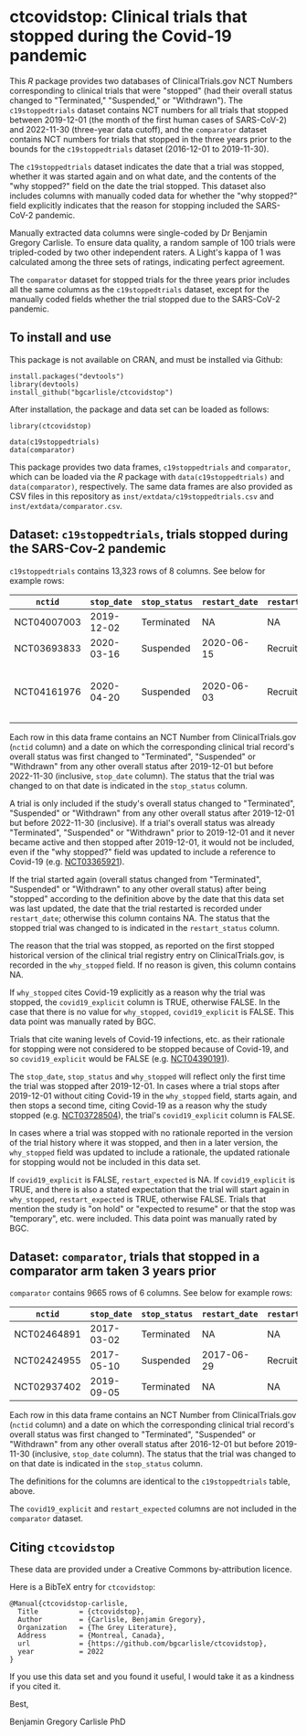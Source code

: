 # ctcovidstop: Clinical trials that stopped during the Covid-19 pandemic

This *R* package provides two databases of ClinicalTrials.gov NCT
Numbers corresponding to clinical trials that were "stopped" (had
their overall status changed to "Terminated," "Suspended," or
"Withdrawn"). The `c19stoppedtrials` dataset contains NCT numbers for
all trials that stopped between 2019-12-01 (the month of the first
human cases of SARS-CoV-2) and 2022-11-30 (three-year data cutoff),
and the `comparator` dataset contains NCT numbers for trials that
stopped in the three years prior to the bounds for the
`c19stoppedtrials` dataset (2016-12-01 to 2019-11-30).

The `c19stoppedtrials` dataset indicates the date that a trial was
stopped, whether it was started again and on what date, and the
contents of the "why stopped?" field on the date the trial
stopped. This dataset also includes columns with manually coded data
for whether the "why stopped?" field explicitly indicates that the
reason for stopping included the SARS-CoV-2 pandemic.

Manually extracted data columns were single-coded by Dr Benjamin
Gregory Carlisle. To ensure data quality, a random sample of 100
trials were tripled-coded by two other independent raters. A Light's
kappa of 1 was calculated among the three sets of ratings, indicating
perfect agreement.

The `comparator` dataset for stopped trials for the three years prior
includes all the same columns as the `c19stoppedtrials` dataset,
except for the manually coded fields whether the trial stopped due to
the SARS-CoV-2 pandemic.

## To install and use

This package is not available on CRAN, and must be installed via
Github:

```
install.packages("devtools")
library(devtools)
install_github("bgcarlisle/ctcovidstop")
```

After installation, the package and data set can be loaded as follows:

```
library(ctcovidstop)

data(c19stoppedtrials)
data(comparator)
```

This package provides two data frames, `c19stoppedtrials` and
`comparator`, which can be loaded via the *R* package with
`data(c19stoppedtrials)` and `data(comparator)`, respectively. The
same data frames are also provided as CSV files in this repository as
`inst/extdata/c19stoppedtrials.csv` and `inst/extdata/comparator.csv`.

## Dataset: `c19stoppedtrials`, trials stopped during the SARS-Cov-2 pandemic

`c19stoppedtrials` contains 13,323 rows of 8 columns. See below for
example rows:

| `nctid`     | `stop_date` | `stop_status` | `restart_date` | `restart_status` | `why_stopped`                                | `covid19_explicit` | `restart_expected` |
|-------------|-------------|---------------|----------------|------------------|----------------------------------------------|--------------------|--------------------|
| NCT04007003 | 2019-12-02  | Terminated    | NA             | NA               | Sponsor decision                             | FALSE              | NA                 |
| NCT03693833 | 2020-03-16  | Suspended     | 2020-06-15     | Recruiting       | COVID-19                                     | TRUE               | FALSE              |
| NCT04161976 | 2020-04-20  | Suspended     | 2020-06-03     | Recruiting       | Enrollment on hold due to COVID-19 pandemic. | TRUE               | TRUE               |

Each row in this data frame contains an NCT Number from
ClinicalTrials.gov (`nctid` column) and a date on which the
corresponding clinical trial record's overall status was first changed
to "Terminated", "Suspended" or "Withdrawn" from any other overall
status after 2019-12-01 but before 2022-11-30 (inclusive, `stop_date`
column). The status that the trial was changed to on that date is
indicated in the `stop_status` column.

A trial is only included if the study's overall status changed to
"Terminated", "Suspended" or "Withdrawn" from any other overall status
after 2019-12-01 but before 2022-11-30 (inclusive). If a trial's
overall status was already "Terminated", "Suspended" or "Withdrawn"
prior to 2019-12-01 and it never became active and then stopped after
2019-12-01, it would not be included, even if the "why stopped?" field
was updated to include a reference to Covid-19
(e.g. [NCT03365921](https://clinicaltrials.gov/ct2/history/NCT03365921
"NCT03365921")).

If the trial started again (overall status changed from "Terminated",
"Suspended" or "Withdrawn" to any other overall status) after being
"stopped" according to the definition above by the date that this data
set was last updated, the date that the trial restarted is recorded
under `restart_date`; otherwise this column contains NA. The status
that the stopped trial was changed to is indicated in the
`restart_status` column.

The reason that the trial was stopped, as reported on the first
stopped historical version of the clinical trial registry entry on
ClinicalTrials.gov, is recorded in the `why_stopped` field. If no
reason is given, this column contains NA.

If `why_stopped` cites Covid-19 explicitly as a reason why the trial
was stopped, the `covid19_explicit` column is TRUE, otherwise
FALSE. In the case that there is no value for `why_stopped`,
`covid19_explicit` is FALSE. This data point was manually rated by
BGC.

Trials that cite waning levels of Covid-19 infections, etc. as their
rationale for stopping were not considered to be stopped because of
Covid-19, and so `covid19_explicit` would be FALSE
(e.g. [NCT04390191](https://clinicaltrials.gov/ct2/history/NCT04390191
"NCT04390191")).

The `stop_date`, `stop_status` and `why_stopped` will reflect only the
first time the trial was stopped after 2019-12-01. In cases where a
trial stops after 2019-12-01 without citing Covid-19 in the
`why_stopped` field, starts again, and then stops a second time,
citing Covid-19 as a reason why the study stopped
(e.g. [NCT03728504](https://clinicaltrials.gov/ct2/history/NCT03728504
"NCT03728504")), the trial's `covid19_explicit` column is FALSE.

In cases where a trial was stopped with no rationale reported in the
version of the trial history where it was stopped, and then in a later
version, the `why_stopped` field was updated to include a rationale,
the updated rationale for stopping would not be included in this data
set.

If `covid19_explicit` is FALSE, `restart_expected` is NA. If
`covid19_explicit` is TRUE, and there is also a stated expectation
that the trial will start again in `why_stopped`, `restart_expected`
is TRUE, otherwise FALSE. Trials that mention the study is "on hold"
or "expected to resume" or that the stop was "temporary", etc. were
included. This data point was manually rated by BGC.

## Dataset: `comparator`, trials that stopped in a comparator arm taken 3 years prior

`comparator` contains 9665 rows of 6 columns. See below for example
rows:

| `nctid`     | `stop_date` | `stop_status` | `restart_date` | `restart_status` | `why_stopped` |
|-------------|-------------|---------------|----------------|------------------|---------------|
| NCT02464891 | 2017-03-02  | Terminated    | NA             | NA               | NA            |
| NCT02424955 | 2017-05-10  | Suspended     | 2017-06-29     | Recruiting       | Logistics     |
| NCT02937402 | 2019-09-05  | Terminated    | NA             | NA               | Slow accrual  |

Each row in this data frame contains an NCT Number from
ClinicalTrials.gov (`nctid` column) and a date on which the
corresponding clinical trial record's overall status was first changed
to "Terminated", "Suspended" or "Withdrawn" from any other overall
status after 2016-12-01 but before 2019-11-30 (inclusive, `stop_date`
column). The status that the trial was changed to on that date is
indicated in the `stop_status` column.

The definitions for the columns are identical to the
`c19stoppedtrials` table, above.

The `covid19_explicit` and `restart_expected` columns are not included
in the `comparator` dataset.

## Citing `ctcovidstop`

These data are provided under a Creative Commons by-attribution
licence.

Here is a BibTeX entry for `ctcovidstop`:

```
@Manual{ctcovidstop-carlisle,
  Title          = {ctcovidstop},
  Author         = {Carlisle, Benjamin Gregory},
  Organization   = {The Grey Literature},
  Address        = {Montreal, Canada},
  url            = {https://github.com/bgcarlisle/ctcovidstop},
  year           = 2022
}
```

If you use this data set and you found it useful, I would take it as a
kindness if you cited it.

Best,

Benjamin Gregory Carlisle PhD

